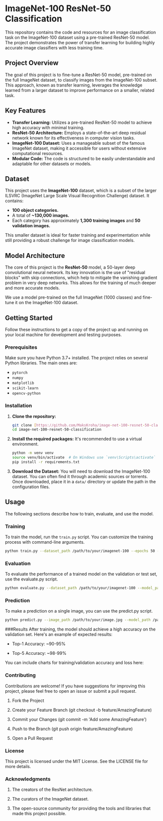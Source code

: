 # ImageNet-100 ResNet-50 Classification

This repository contains the code and resources for an image classification task on the ImageNet-100 dataset using a pre-trained ResNet-50 model. The project demonstrates the power of transfer learning for building highly accurate image classifiers with less training time.

## Project Overview

The goal of this project is to fine-tune a ResNet-50 model, pre-trained on the full ImageNet dataset, to classify images from the ImageNet-100 subset. This approach, known as transfer learning, leverages the knowledge learned from a larger dataset to improve performance on a smaller, related task.

## Key Features

* **Transfer Learning:** Utilizes a pre-trained ResNet-50 model to achieve high accuracy with minimal training.
* **ResNet-50 Architecture:** Employs a state-of-the-art deep residual network known for its effectiveness in computer vision tasks.
* **ImageNet-100 Dataset:** Uses a manageable subset of the famous ImageNet dataset, making it accessible for users without extensive computational resources.
* **Modular Code:** The code is structured to be easily understandable and adaptable for other datasets or models.

## Dataset

This project uses the **ImageNet-100** dataset, which is a subset of the larger ILSVRC (ImageNet Large Scale Visual Recognition Challenge) dataset. It contains:
* **100 object categories.**
* A total of **~130,000 images.**
* Each category has approximately **1,300 training images** and **50 validation images.**

This smaller dataset is ideal for faster training and experimentation while still providing a robust challenge for image classification models.

## Model Architecture

The core of this project is the **ResNet-50** model, a 50-layer deep convolutional neural network. Its key innovation is the use of "residual blocks" with skip connections, which help to mitigate the vanishing gradient problem in very deep networks. This allows for the training of much deeper and more accurate models.

We use a model pre-trained on the full ImageNet (1000 classes) and fine-tune it on the ImageNet-100 dataset.

## Getting Started

Follow these instructions to get a copy of the project up and running on your local machine for development and testing purposes.

### Prerequisites

Make sure you have Python 3.7+ installed. The project relies on several Python libraries. The main ones are:

* `pytorch`
* `numpy`
* `matplotlib`
* `scikit-learn`
* `opencv-python`

### Installation

1.  **Clone the repository:**
    ```bash
    git clone [https://github.com/MaksKroha/image-net-100-resnet-50-classification.git](https://github.com/MaksKroha/image-net-100-resnet-50-classification.git)
    cd image-net-100-resnet-50-classification
    ```

2.  **Install the required packages:**
    It's recommended to use a virtual environment.
    ```bash
    python -m venv venv
    source venv/bin/activate  # On Windows use `venv\Scripts\activate`
    pip install -r requirements.txt
    ```

3.  **Download the Dataset:**
    You will need to download the ImageNet-100 dataset. You can often find it through academic sources or torrents. Once downloaded, place it in a `data/` directory or update the path in the configuration files.

## Usage

The following sections describe how to train, evaluate, and use the model.

### Training

To train the model, run the `train.py` script. You can customize the training process with command-line arguments.

```bash
python train.py --dataset_path /path/to/your/imagenet-100 --epochs 50 --batch_size 32 --learning_rate 0.001
```

### Evaluation
To evaluate the performance of a trained model on the validation or test set, use the evaluate.py script.

```Bash
python evaluate.py --dataset_path /path/to/your/imagenet-100 --model_path /path/to/your/trained_model.h5
```

### Prediction
To make a prediction on a single image, you can use the predict.py script.

```Bash
python predict.py --image_path /path/to/your/image.jpg --model_path /path/to/your/trained_model.h5
```
###Results
After training, the model should achieve a high accuracy on the validation set. Here's an example of expected results:

- Top-1 Accuracy: ~90-95%

- Top-5 Accuracy: ~98-99%

You can include charts for training/validation accuracy and loss here:

### Contributing
Contributions are welcome! If you have suggestions for improving this project, please feel free to open an issue or submit a pull request.

1. Fork the Project

2. Create your Feature Branch (git checkout -b feature/AmazingFeature)

3. Commit your Changes (git commit -m 'Add some AmazingFeature')

4. Push to the Branch (git push origin feature/AmazingFeature)

5. Open a Pull Request

### License
This project is licensed under the MIT License. See the LICENSE file for more details.

### Acknowledgments
1. The creators of the ResNet architecture.

2. The curators of the ImageNet dataset.

3. The open-source community for providing the tools and libraries that made this project possible.
